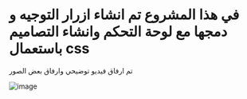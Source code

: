 #   في هذا المشروع تم انشاء ازرار التوجيه و دمجها مع لوحة التحكم وانشاء التصاميم باستعمال css
تم ارفاق فيديو توضيحي وارفاق بعض الصور



![image](https://user-images.githubusercontent.com/61877121/127915402-2a244469-efe2-4543-82cf-23f9a05dc6a3.png)
